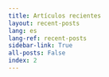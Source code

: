 ```yaml
---
title: Artículos recientes
layout: recent-posts
lang: es
lang-ref: recent-posts
sidebar-link: True
all-posts: False
index: 2
---
```

